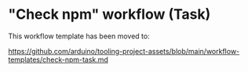 # "Check npm" workflow (Task)

This workflow template has been moved to:

https://github.com/arduino/tooling-project-assets/blob/main/workflow-templates/check-npm-task.md
